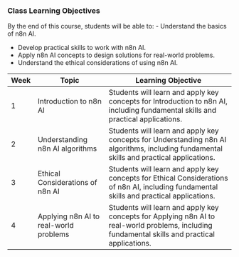 ### Class Learning Objectives

By the end of this course, students will be able to: - Understand the basics of n8n AI.
 - Develop practical skills to work with n8n AI.
 - Apply n8n AI concepts to design solutions for real-world problems.
 - Understand the ethical considerations of using n8n AI.

| Week | Topic | Learning Objective |
|------|-------|-------------------|
| 1 | Introduction to n8n AI | Students will learn and apply key concepts for Introduction to n8n AI, including fundamental skills and practical applications. |
| 2 | Understanding n8n AI algorithms | Students will learn and apply key concepts for Understanding n8n AI algorithms, including fundamental skills and practical applications. |
| 3 | Ethical Considerations of n8n AI | Students will learn and apply key concepts for Ethical Considerations of n8n AI, including fundamental skills and practical applications. |
| 4 | Applying n8n AI to real-world problems | Students will learn and apply key concepts for Applying n8n AI to real-world problems, including fundamental skills and practical applications. |